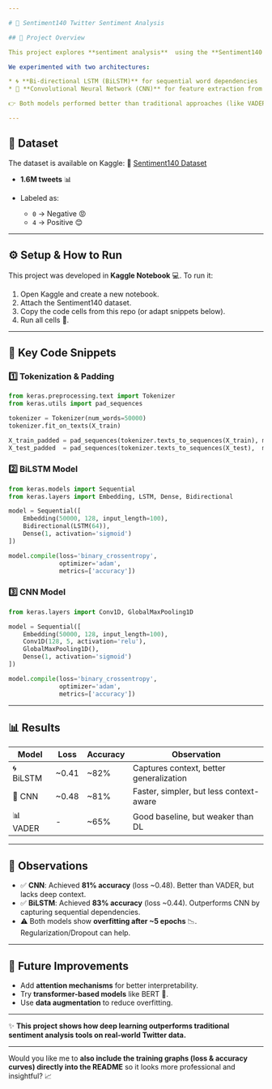 ```yaml
---

# 📝 Sentiment140 Twitter Sentiment Analysis

## 📌 Project Overview

This project explores **sentiment analysis**  using the **Sentiment140 dataset** from Kaggle. The goal is to classify tweets as **positive ** or **negative ** using **Deep Learning models**.

We experimented with two architectures:

* 🌀 **Bi-directional LSTM (BiLSTM)** for sequential word dependencies
* 🔲 **Convolutional Neural Network (CNN)** for feature extraction from word embeddings

👉 Both models performed better than traditional approaches (like VADER), but BiLSTM captured context more effectively.

---
```


## 📂 Dataset

The dataset is available on Kaggle:
🔗 [Sentiment140 Dataset](https://www.kaggle.com/datasets/kazanova/sentiment140)

* **1.6M tweets** 📊
* Labeled as:

  * `0` → Negative 😡
  * `4` → Positive 😊

---

## ⚙️ Setup & How to Run

This project was developed in **Kaggle Notebook** 💻. To run it:

1. Open Kaggle and create a new notebook.
2. Attach the Sentiment140 dataset.
3. Copy the code cells from this repo (or adapt snippets below).
4. Run all cells 🚀.

---

## 🔑 Key Code Snippets

### 1️⃣ Tokenization & Padding

```python
from keras.preprocessing.text import Tokenizer
from keras.utils import pad_sequences

tokenizer = Tokenizer(num_words=50000)
tokenizer.fit_on_texts(X_train)

X_train_padded = pad_sequences(tokenizer.texts_to_sequences(X_train), maxlen=100)
X_test_padded  = pad_sequences(tokenizer.texts_to_sequences(X_test),  maxlen=100)
```

### 2️⃣ BiLSTM Model

```python
from keras.models import Sequential
from keras.layers import Embedding, LSTM, Dense, Bidirectional

model = Sequential([
    Embedding(50000, 128, input_length=100),
    Bidirectional(LSTM(64)),
    Dense(1, activation='sigmoid')
])

model.compile(loss='binary_crossentropy',
              optimizer='adam',
              metrics=['accuracy'])
```

### 3️⃣ CNN Model

```python
from keras.layers import Conv1D, GlobalMaxPooling1D

model = Sequential([
    Embedding(50000, 128, input_length=100),
    Conv1D(128, 5, activation='relu'),
    GlobalMaxPooling1D(),
    Dense(1, activation='sigmoid')
])

model.compile(loss='binary_crossentropy',
              optimizer='adam',
              metrics=['accuracy'])
```

---

## 📊 Results

| Model     | Loss   | Accuracy | Observation                             |
| --------- | ------ | -------- | --------------------------------------- |
| 🌀 BiLSTM | \~0.41 | \~82%    | Captures context, better generalization |
| 🔲 CNN    | \~0.48 | \~81%    | Faster, simpler, but less context-aware |
| 📊 VADER  | -      | \~65%    | Good baseline, but weaker than DL       |

---

## 📌 Observations

* ✅ **CNN**: Achieved **81% accuracy** (loss \~0.48). Better than VADER, but lacks deep context.
* ✅ **BiLSTM**: Achieved **83% accuracy** (loss \~0.44). Outperforms CNN by capturing sequential dependencies.
* ⚠️ Both models show **overfitting after \~5 epochs** 📉. Regularization/Dropout can help.

---

## 🚀 Future Improvements

* Add **attention mechanisms** for better interpretability.
* Try **transformer-based models** like BERT 🤖.
* Use **data augmentation** to reduce overfitting.

---

✨ **This project shows how deep learning outperforms traditional sentiment analysis tools on real-world Twitter data.**

---

Would you like me to **also include the training graphs (loss & accuracy curves) directly into the README** so it looks more professional and insightful? 📈
